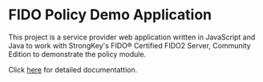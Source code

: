 # FIDO Policy Demo Application

This project is a service provider web application written in JavaScript and Java to work with StrongKey's FIDO® Certified FIDO2 Server, Community Edition to demonstrate the policy module.

Click [here](https://docs.strongkey.com/index.php/skfs-home/skfs-usage/policy-module-demo) for detailed documentattion. 
